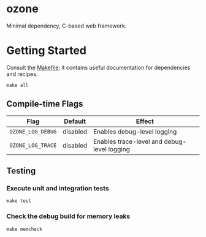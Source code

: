 # ozone

Minimal dependency, C-based web framework.

# Getting Started

Consult the [Makefile](./Makefile); it contains useful documentation for dependencies
and recipes.

```
make all
```

## Compile-time Flags

| Flag              | Default  | Effect                                      |
| ----------------- | -------- | ------------------------------------------- |
| `OZONE_LOG_DEBUG` | disabled | Enables debug-level logging                 |
| `OZONE_LOG_TRACE` | disabled | Enables trace-level and debug-level logging |

## Testing

### Execute unit and integration tests

```
make test
```

### Check the debug build for memory leaks

```
make memcheck
```
